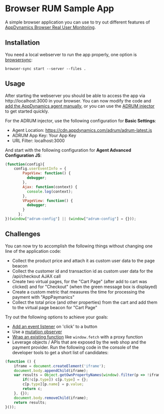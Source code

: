# Browser RUM Sample App

A simple browser application you can use to try out different features of [AppDynamics Browser Real User Monitoring](https://docs.appdynamics.com/latest/en/end-user-monitoring/browser-monitoring/browser-real-user-monitoring).

## Installation

You need a local webserver to run the app properly, one option is [browsersync](https://browsersync.io/):

```shell
browser-sync start --server --files .
```

## Usage

After starting the webserver you should be able to access the app via http://localhost:3000 in your browser.
You can now modify the code and [add the AppDynamics agent manually](https://docs.appdynamics.com/latest/en/end-user-monitoring/browser-monitoring/browser-real-user-monitoring/inject-the-javascript-agent/manual-injection-of-the-javascript-agent), or you can use the [ADRUM injector](http://bit.ly/adruminjector) to get started quickly.

For the ADRUM injector, use the following configuration for **Basic Settings**:

* Agent Location: https://cdn.appdynamics.com/adrum/adrum-latest.js
* ADRUM App Key: Your App Key
* URL Filter: localhost:3000

And start with the following configuration for **Agent Advanced Configuration JS**:

```javascript
(function(config){
    config.userEventInfo = {
        PageView: function() {
          debugger;
        },
        Ajax: function(context) {
          console.log(context);
        },
        VPageView: function() {
          debugger;
        }
      };
})(window["adrum-config"] || (window["adrum-config"] = {}));
```

## Challenges

You can now try to accomplish the following things without changing one line of the application code:

* Collect the product price and attach it as custom user data to the page beacon
* Collect the customer id and transaction id as custom user data for the /api/checkout AJAX call
* Create two virtual pages, for the "Cart Page" (after add to cart was clicked) and for "Checkout" (when the green message box is displayed)
* Create a custom metric that measures the time for processing the payment with "AppPaymanics"
* Collect the total price (and other properties) from the cart and add them to the virtual page beacon for "Cart Page"

Try out the following options to achieve your goals:

* [Add an event listener](https://developer.mozilla.org/en-US/docs/Web/API/EventTarget/addEventListener) on 'click' to a button
* Use a [mutation observer](https://developer.mozilla.org/de/docs/Web/API/MutationObserver)
* [Wrap an existing function](https://blog.sentry.io/2016/02/03/wrap-javascript-functions) like `window.fetch` with a proxy function
* Leverage objects / APIs that are exposed by the web shop and the payment provider. Run the following code in the console of the developer tools to get a short list of candidates: 

```javascript
(function () {   
    iframe = document.createElement('iframe');
    document.body.appendChild(iframe);   
    var results = Object.getOwnPropertyNames(window).filter(p => !iframe.contentWindow.hasOwnProperty(p)).map(p => {return {type: typeof window[p], name: p, value: window[p]}}).reduce((c,p) => {
        if(!c[p.type]) c[p.type] = {};
        c[p.type][p.name] = p.value;
        return c;
    }, {});
    document.body.removeChild(iframe);   
    return results;
}());
```